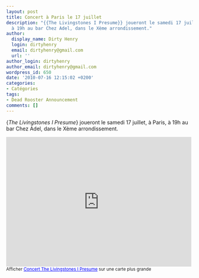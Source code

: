 ```yaml
---
layout: post
title: Concert à Paris le 17 juillet
description: "{{The Livingstones I Presume}} joueront le samedi 17 juillet, à Paris,
  à 19h au bar Chez Adel, dans le Xème arrondissement."
author:
  display_name: Dirty Henry
  login: dirtyhenry
  email: dirtyhenry@gmail.com
  url: ''
author_login: dirtyhenry
author_email: dirtyhenry@gmail.com
wordpress_id: 650
date: '2010-07-16 12:15:02 +0200'
categories:
- Catégories
tags:
- Dead Rooster Announcement
comments: []
---
```

{*The Livingstones I Presume*} joueront le samedi 17 juillet, à Paris, à 19h au bar Chez Adel, dans le Xème arrondissement.

<iframe width="500" height="350" frameborder="0" scrolling="no" marginheight="0" marginwidth="0" src="http://maps.google.fr/maps/ms?ie=UTF8&hl=fr&msa=0&msid=106591562569100949469.0004856fe1b49ad2abd91&ll=48.873663,2.365108&spn=0,0&output=embed"></iframe><br /><small>Afficher <a href="http://maps.google.fr/maps/ms?ie=UTF8&hl=fr&msa=0&msid=106591562569100949469.0004856fe1b49ad2abd91&ll=48.873663,2.365108&spn=0,0&source=embed" style="color:#0000FF;text-align:left">Concert The Livingstones I Presume</a> sur une carte plus grande</small>
